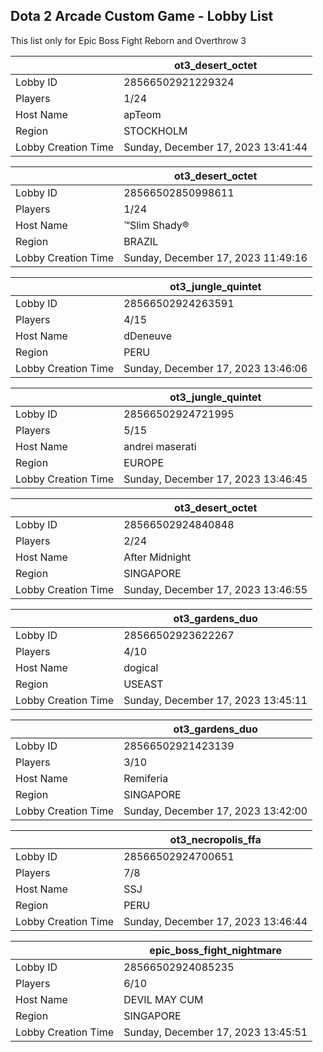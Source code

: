 ## Dota 2 Arcade Custom Game - Lobby List

This list only for Epic Boss Fight Reborn and Overthrow 3

|  | ot3_desert_octet |
| ------ | ------ |
| Lobby ID | 28566502921229324 |
| Players | 1/24 |
| Host Name | apTeom |
| Region | STOCKHOLM |
| Lobby Creation Time | Sunday, December 17, 2023 13:41:44 |


|  | ot3_desert_octet |
| ------ | ------ |
| Lobby ID | 28566502850998611 |
| Players | 1/24 |
| Host Name | ™Slim Shady® |
| Region | BRAZIL |
| Lobby Creation Time | Sunday, December 17, 2023 11:49:16 |


|  | ot3_jungle_quintet |
| ------ | ------ |
| Lobby ID | 28566502924263591 |
| Players | 4/15 |
| Host Name | dDeneuve |
| Region | PERU |
| Lobby Creation Time | Sunday, December 17, 2023 13:46:06 |


|  | ot3_jungle_quintet |
| ------ | ------ |
| Lobby ID | 28566502924721995 |
| Players | 5/15 |
| Host Name | andrei maserati |
| Region | EUROPE |
| Lobby Creation Time | Sunday, December 17, 2023 13:46:45 |


|  | ot3_desert_octet |
| ------ | ------ |
| Lobby ID | 28566502924840848 |
| Players | 2/24 |
| Host Name | After Midnight |
| Region | SINGAPORE |
| Lobby Creation Time | Sunday, December 17, 2023 13:46:55 |


|  | ot3_gardens_duo |
| ------ | ------ |
| Lobby ID | 28566502923622267 |
| Players | 4/10 |
| Host Name | dogical |
| Region | USEAST |
| Lobby Creation Time | Sunday, December 17, 2023 13:45:11 |


|  | ot3_gardens_duo |
| ------ | ------ |
| Lobby ID | 28566502921423139 |
| Players | 3/10 |
| Host Name | Remiferia |
| Region | SINGAPORE |
| Lobby Creation Time | Sunday, December 17, 2023 13:42:00 |


|  | ot3_necropolis_ffa |
| ------ | ------ |
| Lobby ID | 28566502924700651 |
| Players | 7/8 |
| Host Name | SSJ |
| Region | PERU |
| Lobby Creation Time | Sunday, December 17, 2023 13:46:44 |


|  | epic_boss_fight_nightmare |
| ------ | ------ |
| Lobby ID | 28566502924085235 |
| Players | 6/10 |
| Host Name | DEVIL MAY CUM |
| Region | SINGAPORE |
| Lobby Creation Time | Sunday, December 17, 2023 13:45:51 |


